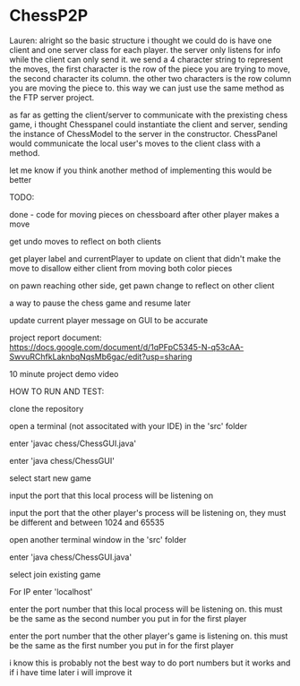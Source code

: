 # ChessP2P

Lauren: alright so the basic structure i thought we could do is have one client and one server class for each player. the server only listens for info while the client can only send it. we send a 4 character string to represent the moves, the first character is the row of the piece you are trying to move, the second character its column. the other two characters is the row column you are moving the piece to. this way we can just use the same method as the FTP server project. 

as far as getting the client/server to communicate with the prexisting chess game, i thought Chesspanel could instantiate the client and server, sending the instance of ChessModel to the server in the constructor. ChessPanel would communicate the local user's moves to the client class with a method.

let me know if you think another method of implementing this would be better


TODO:

done - code for moving pieces on chessboard after other player makes a move

get undo moves to reflect on both clients

get player label and currentPlayer to update on client that didn't make the move to disallow either client from moving both color pieces

on pawn reaching other side, get pawn change to reflect on other client

a way to pause the chess game and resume later

update current player message on GUI to be accurate

project report document: https://docs.google.com/document/d/1qPFpC5345-N-q53cAA-SwvuRChfkLaknbqNqsMb6gac/edit?usp=sharing

10 minute project demo video


HOW TO RUN AND TEST:

clone the repository

open a terminal (not associtated with your IDE) in the 'src' folder

enter 'javac chess/ChessGUI.java'

enter 'java chess/ChessGUI'

select start new game 

input the port that this local process will be listening on

input the port that the other player's process will be listening on, they must be different and between 1024 and 65535

open another terminal window in the 'src' folder

enter 'java chess/ChessGUI.java'

select join existing game

For IP enter 'localhost'

enter the port number that this local process will be listening on. this must be the same as the second number you put in for the first player

enter the port number that the other player's game is listening on. this must be the same as the first number you put in for the first player

i know this is probably not the best way to do port numbers but it works and if i have time later i will improve it



